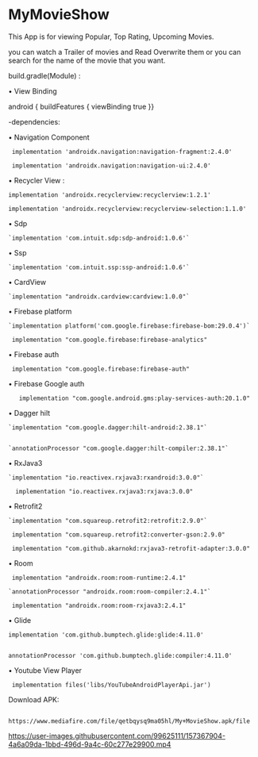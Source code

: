 # MyMovieShow


This App is for viewing Popular, Top Rating, Upcoming Movies.


you can watch a Trailer of movies and Read Overwrite them or you can search for the name of the movie that you want.


build.gradle(Module) :


• View Binding

   android {
   buildFeatures {
    viewBinding true
     }}


-dependencies:


• Navigation Component


` implementation 'androidx.navigation:navigation-fragment:2.4.0'`
 
 
` implementation 'androidx.navigation:navigation-ui:2.4.0'`

 
• Recycler View :
 
 
 `implementation 'androidx.recyclerview:recyclerview:1.2.1'`
    
    
 `implementation 'androidx.recyclerview:recyclerview-selection:1.1.0'`
 
 
• Sdp


    `implementation 'com.intuit.sdp:sdp-android:1.0.6'`


• Ssp


    `implementation 'com.intuit.ssp:ssp-android:1.0.6'`


• CardView


    `implementation "androidx.cardview:cardview:1.0.0"`


• Firebase platform
    
    `implementation platform('com.google.firebase:firebase-bom:29.0.4')`
    
    
   ` implementation "com.google.firebase:firebase-analytics"`
    
    
• Firebase auth


   ` implementation "com.google.firebase:firebase-auth"`


• Firebase Google auth


 `   implementation "com.google.android.gms:play-services-auth:20.1.0"`


• Dagger hilt


    `implementation "com.google.dagger:hilt-android:2.38.1"`
    
    
    `annotationProcessor "com.google.dagger:hilt-compiler:2.38.1"`


• RxJava3


    `implementation "io.reactivex.rxjava3:rxandroid:3.0.0"`
    
    
  `  implementation "io.reactivex.rxjava3:rxjava:3.0.0"`


• Retrofit2


    `implementation "com.squareup.retrofit2:retrofit:2.9.0"`
    
    
   ` implementation "com.squareup.retrofit2:converter-gson:2.9.0"`
    
    
   ` implementation "com.github.akarnokd:rxjava3-retrofit-adapter:3.0.0"`


• Room


   ` implementation "androidx.room:room-runtime:2.4.1"`
    
    
    `annotationProcessor "androidx.room:room-compiler:2.4.1"`
    
    
   ` implementation "androidx.room:room-rxjava3:2.4.1"`


• Glide


    implementation 'com.github.bumptech.glide:glide:4.11.0'
    
    
    annotationProcessor 'com.github.bumptech.glide:compiler:4.11.0'


• Youtube View Player


   ` implementation files('libs/YouTubeAndroidPlayerApi.jar')`
   
   
   Download APK:


        https://www.mediafire.com/file/qetbqysq9ma05hl/My+MovieShow.apk/file
        
        
        


https://user-images.githubusercontent.com/99625111/157367904-4a6a09da-1bbd-496d-9a4c-60c277e29900.mp4

